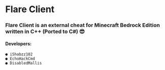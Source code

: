 # Flare Client
### **Flare Client is an external cheat for Minecraft Bedrock Edition written in C++ (Ported to C#) :sunglasses:** 

#### Developers:

```
● iShabzz102 
● EchoHackCmd
● DisabledMallis
```

